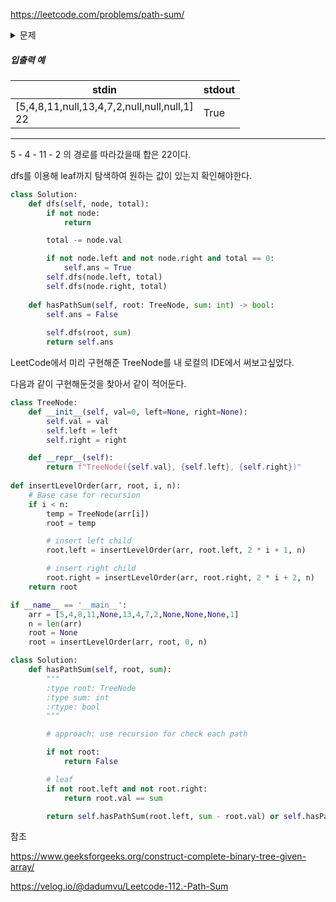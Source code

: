 https://leetcode.com/problems/path-sum/



<details>
<summary markdown='span'>문제</summary>
<pre>
Given a binary tree and a sum, determine if the tree has a root-to-leaf path such that adding up all the values along the path equals the given sum.<br/>
Note: A leaf is a node with no children.<br/>
Example:<br/>
Given the below binary tree and sum = 22,<br/>
      5
     / \
    4   8
   /   / \
  11  13  4
 /  \      \
7    2      1
return true, as there exist a root-to-leaf path 5->4->11->2 which sum is 22.
</pre>
</details>




##### 입출력 예

| stdin                                            | stdout |
| ------------------------------------------------ | ------ |
| [5,4,8,11,null,13,4,7,2,null,null,null,1]<br/>22 | True   |

-----

5 - 4 - 11 - 2 의 경로를 따라갔을때 합은 22이다.

dfs를 이용해 leaf까지 탐색하여 원하는 값이 있는지 확인해야한다.

```python
class Solution:
    def dfs(self, node, total):
        if not node: 
            return

        total -= node.val

        if not node.left and not node.right and total == 0:
            self.ans = True
        self.dfs(node.left, total)
        self.dfs(node.right, total)
    
    def hasPathSum(self, root: TreeNode, sum: int) -> bool:
        self.ans = False
            
        self.dfs(root, sum)
        return self.ans
```



LeetCode에서 미리 구현해준 TreeNode를 내 로컬의 IDE에서 써보고싶었다.

다음과 같이 구현해둔것을 찾아서 같이 적어둔다.

```python
class TreeNode:
    def __init__(self, val=0, left=None, right=None):
        self.val = val
        self.left = left
        self.right = right

    def __repr__(self):
        return f"TreeNode({self.val}, {self.left}, {self.right})"
    
def insertLevelOrder(arr, root, i, n):
    # Base case for recursion
    if i < n:
        temp = TreeNode(arr[i])
        root = temp

        # insert left child
        root.left = insertLevelOrder(arr, root.left, 2 * i + 1, n)

        # insert right child
        root.right = insertLevelOrder(arr, root.right, 2 * i + 2, n)
    return root	

if __name__ == '__main__':
    arr = [5,4,8,11,None,13,4,7,2,None,None,None,1]
    n = len(arr)
    root = None
    root = insertLevelOrder(arr, root, 0, n)

```



```python
class Solution:
    def hasPathSum(self, root, sum):
        """
        :type root: TreeNode
        :type sum: int
        :rtype: bool
        """

        # approach: use recursion for check each path

        if not root:
            return False

        # leaf
        if not root.left and not root.right:
            return root.val == sum

        return self.hasPathSum(root.left, sum - root.val) or self.hasPathSum(root.right, sum - root.val)

```





참조

https://www.geeksforgeeks.org/construct-complete-binary-tree-given-array/

https://velog.io/@dadumvu/Leetcode-112.-Path-Sum
